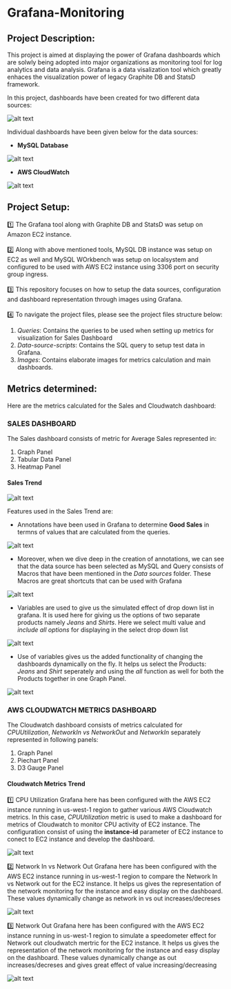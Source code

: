 # Grafana-Monitoring

## Project Description:

This project is aimed at displaying the power of Grafana dashboards which are solwly being adopted into major organizations as monitoring tool for log analytics and data analysis. Grafana is a data visalization tool which greatly enhaces the visualization power of legacy Graphite DB and StatsD framework.

In this project, dashboards have been created for two different data sources:

![alt text](https://github.com/grv231/Grafana-Monitoring/blob/master/Images/DataSources.jpg "Data Sources")

Individual dashboards have been given below for the data sources:

- **MySQL Database**
 
 ![alt text](https://github.com/grv231/Grafana-Monitoring/blob/master/Images/SalesDashboard/Sales_Dashboard.jpg "Sales_Dashboard")
 <br>
 
- **AWS CloudWatch**
 
 ![alt text](https://github.com/grv231/Grafana-Monitoring/blob/master/Images/CloudWatchDashboard/CloudWatchDashboard.jpg "AWS_Cloudwatch_Dashboard")
 <br>

## Project Setup:

:one: The Grafana tool along with Graphite DB and StatsD was setup on Amazon EC2 instance.
<br>
<br>
:two: Along with above mentioned tools, MySQL DB instance was setup on EC2 as well and MySQL WOrkbench was setup on localsystem and configured to be used with AWS EC2 instance using 3306 port on security group ingress.
<br>
<br>
:three: This repository focuses on how to setup the data sources, configuration and dashboard representation through images using Grafana.
<br>
<br>
:four: To navigate the project files, please see the project files structure below:

1. *Queries*: Contains the queries to be used when setting up metrics for visualization for Sales Dashboard
2. *Data-source-scripts*: Contains the SQL query to setup test data in Grafana.
3. *Images*: Contains elaborate images for metrics calculation and main dashboards.

## Metrics determined:
Here are the metrics calculated for the Sales and Cloudwatch dashboard:

### **SALES DASHBOARD**
The Sales dashboard consists of metric for Average Sales represented in:

 1. Graph Panel
 2. Tabular Data Panel
 3. Heatmap Panel
 
 #### Sales Trend
 ![alt text](https://github.com/grv231/Grafana-Monitoring/blob/master/Images/SalesDashboard/SalesTrend.jpg "SalesTrend")
 
Features used in the Sales Trend are:
 
- Annotations have been used in Grafana to determine **Good Sales** in termns of values that are calculated from the queries.

![alt text](https://github.com/grv231/Grafana-Monitoring/blob/master/Images/SalesDashboard/Annotations.jpg "Annotations")

- Moreover, when we dive deep in the creation of annotations, we can see that the data source has been selected as MySQL and Query consists of Macros that have been mentioned in the *Data sources* folder. These Macros are great shortcuts that can be used with Grafana
 
![alt text](https://github.com/grv231/Grafana-Monitoring/blob/master/Images/SalesDashboard/AnnotationsCreation.jpg "Annotations_Creation")

- Variables are used to give us the simulated effect of drop down list in grafana. It is used here for giving us the options of two separate products namely *Jeans* and *Shirts*. Here we select multi value and *include all options* for displaying in the select drop down list
 
![alt text](https://github.com/grv231/Grafana-Monitoring/blob/master/Images/SalesDashboard/VariablesCreation.jpg "Variables_Creation")
 
- Use of variables gives us the added functionality of changing the dashboards dynamically on the fly. It helps us select the Products: *Jeans* and *Shirt* seperately and using the *all* function as well for both the Products together in one Graph Panel.

![alt text](https://github.com/grv231/Grafana-Monitoring/blob/master/Images/SalesDashboard/Variables_Dropdown.jpg "Variables_Dropdown")


### **AWS CLOUDWATCH METRICS DASHBOARD**
 The Cloudwatch dashboard consists of metrics calculated for *CPUUtilization*, *NetworkIn vs NetworkOut* and *NetworkIn* separately represented in following panels:
 
 1. Graph Panel
 2. Piechart Panel
 3. D3 Gauge Panel
  
#### Cloudwatch Metrics Trend

:one: CPU Utilization
Grafana here has been configured with the AWS EC2 instance running in us-west-1 region to gather various AWS Cloudwatch metrics. In this case, *CPUUtilization* metric is used to make a dashboard for metrics of Cloudwatch to monitor CPU activity of EC2 instance. The configuration consist of using the **instance-id** parameter of EC2 instance to conect to EC2 instance and develop the dashboard.
 
![alt text](https://github.com/grv231/Grafana-Monitoring/blob/master/Images/CloudWatchDashboard/CPUUtil_configuration_EC2.jpg "CPU_Utilization_EC2")

:two: Network In vs Network Out
Grafana here has been configured with the AWS EC2 instance running in us-west-1 region to compare the Network In vs Network out for the EC2 instance. It helps us gives the representation of the network monitoring for the instance and easy display on the dashboard. These values dynamically change as network in vs out increases/decreses

![alt text](https://github.com/grv231/Grafana-Monitoring/blob/master/Images/CloudWatchDashboard/NetworkStats.jpg "NetworkStats")

:three: Network Out
Grafana here has been configured with the AWS EC2 instance running in us-west-1 region to simulate a speedometer effect for Network out cloudwatch mertric for the EC2 instance. It helps us gives the representation of the network monitoring for the instance and easy display on the dashboard. These values dynamically change as out increases/decreses and gives great effect of value increasing/decreasing

![alt text](https://github.com/grv231/Grafana-Monitoring/blob/master/Images/CloudWatchDashboard/NetworkOut.jpg "NetworkOut")


 
